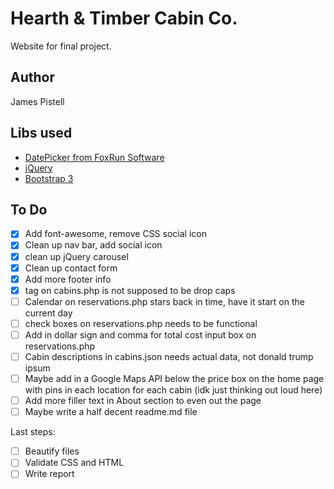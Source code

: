 # Hearth & Timber Cabin Co.
Website for final project.

## Author
James Pistell

## Libs used

+ [DatePicker from FoxRun Software](http://foxrunsoftware.github.com/DatePicker)
+ [jQuery](https://jquery.com)
+ [Bootstrap 3](http://getbootstrap.com)

## To Do

- [x] Add font-awesome, remove CSS social icon
- [x] Clean up nav bar, add social icon
- [x] clean up jQuery carousel
- [x] Clean up contact form
- [x] Add more footer info
- [x] tag on cabins.php is not supposed to be drop caps
- [ ] Calendar on reservations.php stars back in time, have it start on the current day
- [ ] check boxes on reservations.php needs to be functional
- [ ] Add in dollar sign and comma for total cost input box on reservations.php
- [ ] Cabin descriptions in cabins.json needs actual data, not donald trump ipsum
- [ ] Maybe add in a Google Maps API below the price box on the home page with pins in each location for each cabin (idk just thinking out loud here)
- [ ] Add more filler text in About section to even out the page
- [ ] Maybe write a half decent readme.md file

Last steps:
- [ ] Beautify files
- [ ] Validate CSS and HTML
- [ ] Write report
